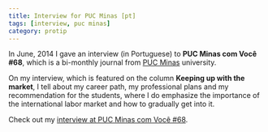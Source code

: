 ```yaml
---
title: Interview for PUC Minas [pt]
tags: [interview, puc minas]
category: protip
---
```


In June, 2014 I gave an interview (in Portuguese) to **PUC Minas com Você #68**, which is a bi-monthly journal from [PUC Minas](http://www.pucminas.br) university.

On my interview, which is featured on the column **Keeping up with the market**, I tell about my career path, my professional plans and my recommendation for the students, where I do emphasize the importance of the international labor market and how to gradually get into it. 

Check out my [interview at PUC Minas com Você #68](http://www.pucminas.br/iec/com_voce/com_voce_materia.php?codigo=820&&area=23&materia=15183).
